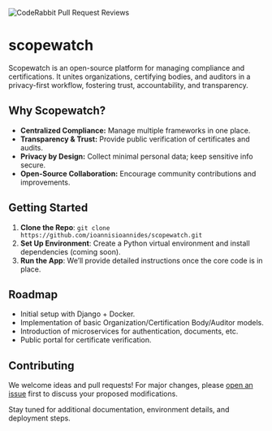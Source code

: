 ![CodeRabbit Pull Request Reviews](https://img.shields.io/coderabbit/prs/github/ioannisioannides/scopewatch?utm_source=oss&utm_medium=github&utm_campaign=ioannisioannides%2Fscopewatch&labelColor=171717&color=FF570A&link=https%3A%2F%2Fcoderabbit.ai&label=CodeRabbit+Reviews)
# scopewatch
Scopewatch is an open-source platform for managing compliance and certifications. It unites organizations, certifying bodies, and auditors in a privacy-first workflow, fostering trust, accountability, and transparency.
## Why Scopewatch?
- **Centralized Compliance:** Manage multiple frameworks in one place.
- **Transparency & Trust:** Provide public verification of certificates and audits.
- **Privacy by Design:** Collect minimal personal data; keep sensitive info secure.
- **Open-Source Collaboration:** Encourage community contributions and improvements.
## Getting Started
1. **Clone the Repo**: `git clone https://github.com/ioannisioannides/scopewatch.git`
2. **Set Up Environment**: Create a Python virtual environment and install dependencies (coming soon).
3. **Run the App**: We’ll provide detailed instructions once the core code is in place.
## Roadmap
- Initial setup with Django + Docker.
- Implementation of basic Organization/Certification Body/Auditor models.
- Introduction of microservices for authentication, documents, etc.
- Public portal for certificate verification.
## Contributing
We welcome ideas and pull requests! For major changes, please [open an issue](../../issues) first to discuss your proposed modifications.

Stay tuned for additional documentation, environment details, and deployment steps.
